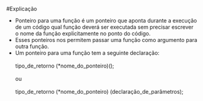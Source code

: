 #Explicação
- Ponteiro para uma função é um ponteiro que aponta durante a execução de um código qual função deverá ser executada sem precisar escrever o nome da função explicitamente no ponto do código.
- Esses ponteiros nos permitem passar uma função como argumento para outra função.
- Um ponteiro para uma função tem a seguinte declaração: <br></br>
  tipo_de_retorno (*nome_do_ponteiro)();
  <br></br> ou <br></br>
  tipo_de_retorno (*nome_do_ponteiro)
  (declaração_de_parâmetros);
